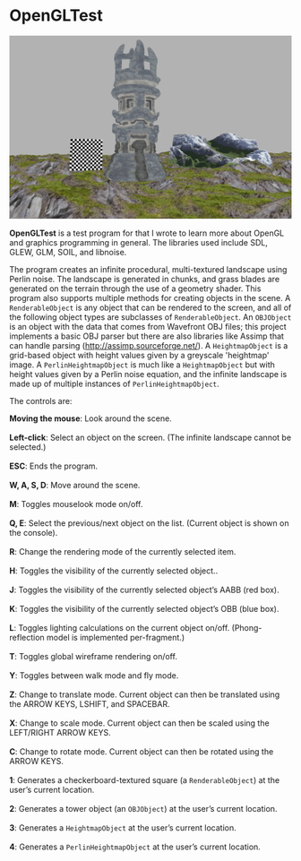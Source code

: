 # OpenGLTest
![](https://github.com/sksharan/OpenGLTest/blob/master/OpenGLTest/photos/opengltest.jpg)

**OpenGLTest** is a test program for that I wrote to learn more about OpenGL and graphics programming in general. The libraries used include SDL, GLEW, GLM, SOIL, and libnoise. 

The program creates an infinite procedural, multi-textured landscape using Perlin noise. The landscape is generated in chunks, and grass blades are generated on the terrain through the use of a geometry shader. This program also supports multiple methods for creating objects in the scene. A <code>RenderableObject</code> is any object that can be rendered to the screen, and all of the following object types are subclasses of <code>RenderableObject</code>. An <code>OBJObject</code> is an object with the data that comes from Wavefront OBJ files; this project implements a basic OBJ parser but there are also libraries like Assimp that can handle parsing (http://assimp.sourceforge.net/). A <code>HeightmapObject</code> is a grid-based object with height values given by a greyscale 'heightmap' image. A <code>PerlinHeightmapObject</code> is much like a <code>HeightmapObject</code> but with height values given by a Perlin noise equation, and the infinite landscape is made up of multiple instances of <code>PerlinHeightmapObject</code>. 

The controls are:

**Moving the mouse**: Look around the scene.<br></br>
**Left-click**: Select an object on the screen. (The infinite landscape cannot be selected.)<br></br>
**ESC**: Ends the program.<br></br>
**W, A, S, D**: Move around the scene.<br></br>
**M**: Toggles mouselook mode on/off.<br></br>
**Q, E**: Select the previous/next object on the list. (Current object is shown on the console).<br></br>
**R**: Change the rendering mode of the currently selected item.<br></br>
**H**: Toggles the visibility of the currently selected object..<br></br>
**J**: Toggles the visibility of the currently selected object’s AABB (red box).<br></br>
**K**: Toggles the visibility of the currently selected object’s OBB (blue box).<br></br>
**L**: Toggles lighting calculations on the current object on/off. (Phong-reflection model is implemented per-fragment.)<br></br>
**T**: Toggles global wireframe rendering on/off.<br></br>
**Y**: Toggles between walk mode and fly mode.<br></br>
**Z**: Change to translate mode. Current object can then be translated using the ARROW KEYS, LSHIFT, and SPACEBAR.<br></br>
**X**: Change to scale mode. Current object can then be scaled using the LEFT/RIGHT ARROW KEYS.<br></br>
**C**: Change to rotate mode. Current object can then be rotated using the ARROW KEYS.<br></br>
**1**: Generates a checkerboard-textured square (a <code>RenderableObject</code>) at the user’s current location.<br></br>
**2**: Generates a tower object (an <code>OBJObject</code>) at the user’s current location.<br></br>
**3**: Generates a <code>HeightmapObject</code> at the user’s current location.<br></br>
**4**: Generates a <code>PerlinHeightmapObject</code> at the user’s current location.<br></br>

